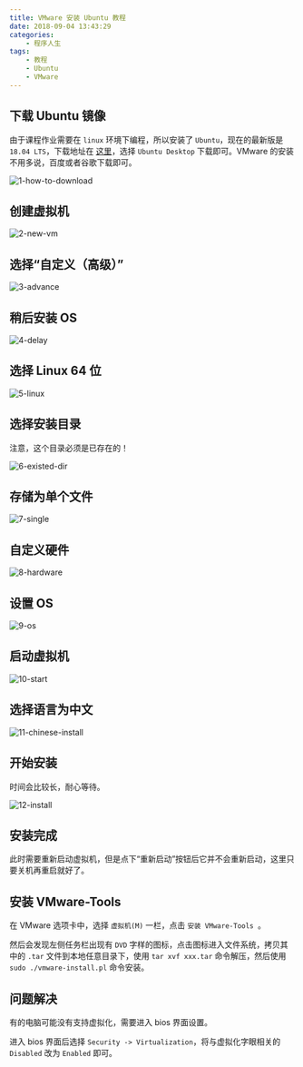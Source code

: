 ```yaml
---
title: VMware 安装 Ubuntu 教程
date: 2018-09-04 13:43:29
categories:
	- 程序人生
tags:
	- 教程
	- Ubuntu
	- VMware
---
```


## 下载 Ubuntu 镜像  

由于课程作业需要在 `linux` 环境下编程，所以安装了 `Ubuntu`，现在的最新版是 `18.04 LTS`，下载地址在 [这里](https://www.ubuntu.com/)，选择 `Ubuntu Desktop` 下载即可。VMware 的安装不用多说，百度或者谷歌下载即可。

![1-how-to-download](VMware-安装-Ubuntu-教程/1-how-to-download.PNG)

<!-- more -->

## 创建虚拟机

![2-new-vm](VMware-安装-Ubuntu-教程/2-new-vm.PNG)

## 选择“自定义（高级）”

![3-advance](VMware-安装-Ubuntu-教程/3-advance.PNG)

## 稍后安装 OS

![4-delay](VMware-安装-Ubuntu-教程/4-delay.PNG)

## 选择 Linux 64 位

![5-linux](VMware-安装-Ubuntu-教程/5-linux.PNG)

## 选择安装目录

注意，这个目录必须是已存在的！

![6-existed-dir](VMware-安装-Ubuntu-教程/6-existed-dir.PNG)

## 存储为单个文件

![7-single](VMware-安装-Ubuntu-教程/7-single.PNG)

## 自定义硬件

![8-hardware](VMware-安装-Ubuntu-教程/8-hardware.PNG)

## 设置 OS

![9-os](VMware-安装-Ubuntu-教程/9-os.PNG)

## 启动虚拟机

![10-start](VMware-安装-Ubuntu-教程/10-start.PNG)

## 选择语言为中文

![11-chinese-install](VMware-安装-Ubuntu-教程/11-chinese-install.PNG)

## 开始安装

时间会比较长，耐心等待。

![12-install](VMware-安装-Ubuntu-教程/12-install.PNG)

## 安装完成

此时需要重新启动虚拟机，但是点下“重新启动”按钮后它并不会重新启动，这里只要关机再重启就好了。

## 安装 VMware-Tools

在 VMware 选项卡中，选择 `虚拟机(M)` 一栏，点击 `安装 VMware-Tools `。

然后会发现左侧任务栏出现有 `DVD` 字样的图标，点击图标进入文件系统，拷贝其中的 `.tar` 文件到本地任意目录下，使用 `tar xvf xxx.tar` 命令解压，然后使用 `sudo ./vmware-install.pl` 命令安装。

## 问题解决

有的电脑可能没有支持虚拟化，需要进入 bios 界面设置。

进入 bios 界面后选择 `Security -> Virtualization`，将与虚拟化字眼相关的 `Disabled` 改为 `Enabled` 即可。